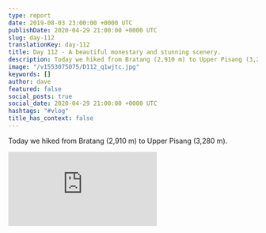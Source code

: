 ```yaml
---
type: report
date: 2019-08-03 23:00:00 +0000 UTC
publishDate: 2020-04-29 21:00:00 +0000 UTC
slug: day-112
translationKey: day-112
title: Day 112 - A beautiful monestary and stunning scenery.
description: Today we hiked from Bratang (2,910 m) to Upper Pisang (3,280 m).
image: "/v1553075075/D112_q1wjtc.jpg"
keywords: []
author: dave
featured: false
social_posts: true
social_date: 2020-04-29 21:00:00 +0000 UTC
hashtags: "#vlog"
title_has_context: false
---
```


Today we hiked from Bratang (2,910 m) to Upper Pisang (3,280 m).

<iframe class="youtube" src="https://www.youtube.com/embed/RmUXluPd6LY" frameborder="0" allow="accelerometer; autoplay; encrypted-media; gyroscope; picture-in-picture" allowfullscreen></iframe>

